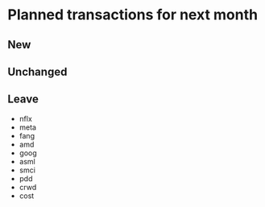 # Planned transactions for next month

## New

## Unchanged

## Leave
- nflx
- meta
- fang
- amd
- goog
- asml
- smci
- pdd
- crwd
- cost
